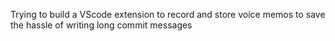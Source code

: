 Trying to build a VScode extension to record and store voice memos to save the hassle of writing long commit messages



<!-- 
    - [Install SoX on macOS](#install-sox-on-macos)
    - [Install SoX on Windows](#install-sox-on-windows)

2. **Install SoX**:
    - SoX (Sound eXchange) is required to record audio using the `node-record-lpcm16` library. 
    - You need to install SoX on your system for the extension to work correctly.
        - You'll get an error if `SoX` is not installed.

3. **Grant Microphone Access to VSCode**:
    - You'll need to ensure that VSCode has microphone access for the extension to work correctly.
    - Read below for more details.

### Install SoX on macOS

To install SoX on macOS, use the [Homebrew](https://brew.sh/) package manager:
```sh
brew install sox
```

### Install SoX on Windows

To install SoX on Windows, download the installer for Sox on [SourceForge](https://sourceforge.net/projects/sox/) and follow the installation instructions.

### Install SoX on Linux

To install SoX on Linux, use your distribution's package manager (or Homebrew). For example, on Debian-based systems:
```sh
sudo apt-get install sox
```

## Grant Microphone Access

* You'll need to ensure that VSCode has microphone access for the extension to work.
* When you run the extension, after installing SoX, you should get prompted for VSCode microphone access.
* If you're not prompted, you might already have VSCode in your microphone permissions, in that case, you'll need to ensure its enabled:

### Grant Microphone Access on macOS

1. Open System Preferences.
2. Go to Security & Privacy.
3. Select the Privacy tab.
4. Select Microphone in the left sidebar.
5. Ensure that Visual Studio Code (or code) is listed and checked in the list of applications allowed to access the microphone.

### Grant Microphone Access on Windows

1. Open Settings.
2. Go to Privacy.
3. Select Microphone in the left sidebar.
5. Ensure that the toggle for "Allow apps to access your microphone" is turned on.
6. Scroll down and ensure that Visual Studio Code is listed and has access to the microphone.

### Grant Microphone Access on Linux

1. Open a terminal window.
2. Use the appropriate command for your Linux distribution to open the privacy settings. For example, on Ubuntu, you can use the command gnome-control-center privacy to open the privacy settings.
3. Ensure that the microphone access is granted to applications as needed.

## Usage

* After installing the extension and SoX, open a folder in VSCode.
    * If you do not open a folder, or have a set directory set, you'll receive an error stating you need to be in a project/folder/workspace.
* Use the ``>Bee Heard: New Code Memo`` command from the command palette or click the ``New Code Memo`` button in the status bar (bottom right hand corner) to start recording.
* Use the ``>Bee Heard: End Code Memo`` command from the command palette or click the ``End Code Memo`` button in the status bar (bottom right hand corner) to stop recording.
* The recorded memos will be saved in the configured directory (your current open project/directory by default):
    * A copy of the `ABOUT.md` file will be placed in the `code_memos` directory when it is created. If you use your code memos in your projects, please attach the `ABOUT.md` as a reference in the directory.
    * The `code_memos` folder will create new sub-folders with today's date each time a code memo is generated.
    * The audio files will be in [Waveform Audio File Format (wav)](https://en.wikipedia.org/wiki/WAV) format, with a naming convention of `memo_[today's date]_[sequence].wav`.
    * Each time a new memo is created for the same day, the sequence will increment by `1`.

## Commands

## Functional Commands

You can run these commands, or use the button in the status bar (bottom right hand corner) of VSCode, the choice is yours:

- **>Bee Heard: New Code Memo** (`beeHeard.newCodeMemo`): Start recording a new code memo.
- **>Bee Heard: End Code Memo** (`beeHeard.endCodeMemo`): Stop the ongoing code memo recording.

## Configuration Commands

The configuration is set so the extension works out of the box, these are optional:

- **>Bee Heard: Configure Save Path** (`beeHeard.configureSavePath`): Set a custom directory where code memos will be saved.
- **>Bee Heard: Reset Save Path** (`beeHeard.resetSavePath`): Reset the save path to the default directory. 
    - _Default: `${workspaceFolder}/code_memos`._
- **>Bee Heard: Set Max Duration** (`beeHeard.setMaxDuration`): Set the maximum duration for recordings in seconds.  
    - _Default: 300 seconds (5 minutes). Set to 0 for unlimited recording._

## Disclaimer

No data is collected with this application, it is entirely local to your machine.

## Local Install

To install the application locally run the following command to install the package dependencies:
```bash
npm install -->
